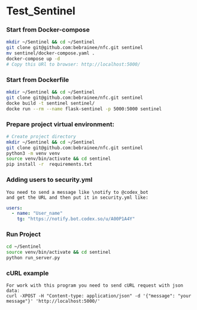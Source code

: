 # Test_Sentinel

### Start from Docker-compose
```bash
mkdir ~/Sentinel && cd ~/Sentinel
git clone git@github.com:bebrainee/nfc.git sentinel
mv sentinel/docker-compose.yaml .
docker-compose up -d
# Copy this URl to browser: http://localhost:5000/
```

### Start from Dockerfile
```bash
mkdir ~/Sentinel && cd ~/Sentinel
git clone git@github.com:bebrainee/nfc.git sentinel
docke build -t sentinel sentinel/
docke run --rm --name flask-sentinel -p 5000:5000 sentinel
```

### Prepare project virtual environment:
```bash
# Create project directory
mkdir ~/Sentinel && cd ~/Sentinel
git clone git@github.com:bebrainee/nfc.git sentinel
python3 -m venv venv
source venv/bin/activate && cd sentinel
pip install -r  requirements.txt
```

### Adding users to security.yml
```text
You need to send a message like \notify to @codex_bot
and get the URL and then put it in security.yml like:
```
```yaml
users:
  - name: "User_name"
    tg: "https://notify.bot.codex.so/u/A00P1A4Y"
```

### Run Project
```bash
cd ~/Sentinel
source venv/bin/activate && cd sentinel
python run_server.py
```

### cURL example
```text
For work with this program you need to send cURL request with json data:
curl -XPOST -H "Content-type: application/json" -d '{"message": "your message"}' 'http://localhost:5000/'
```